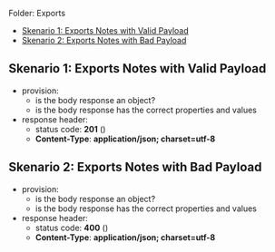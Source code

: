 Folder: Exports

- [Skenario 1: Exports Notes with Valid Payload](#skenario-1-exports-notes-with-valid-payload)
- [Skenario 2: Exports Notes with Bad Payload](#skenario-2-exports-notes-with-bad-payload)

## Skenario 1: Exports Notes with Valid Payload
- provision:
  - is the body response an object?
  - is the body response has the correct properties and values
- response header:
  - status code: **201** ()
  - **Content-Type**: **application/json; charset=utf-8**

## Skenario 2: Exports Notes with Bad Payload
- provision:
  - is the body response an object?
  - is the body response has the correct properties and values
- response header:
  - status code: **400** ()
  - **Content-Type**: **application/json; charset=utf-8**
